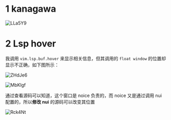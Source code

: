 # 1 kanagawa

![LLa5Y9](https://picture-suyifan.oss-cn-shenzhen.aliyuncs.com/uPic/LLa5Y9.png)

# 2 Lsp hover


我调用 `vim.lsp.buf.hover` 来显示相关信息，但其调用的 `float window` 的位置却显示不正确，如下图所示：

![ZHdJe6](https://picture-suyifan.oss-cn-shenzhen.aliyuncs.com/uPic/ZHdJe6.png)

![MbKlgf](https://picture-suyifan.oss-cn-shenzhen.aliyuncs.com/uPic/MbKlgf.png)

通过查看源码可以知道，这个窗口是 noice 负责的，而 noice 又是通过调用 nui 配置的，所以**修改 nui** 的源码可以改变其位置

![Rck4Nt](https://picture-suyifan.oss-cn-shenzhen.aliyuncs.com/uPic/Rck4Nt.png)

